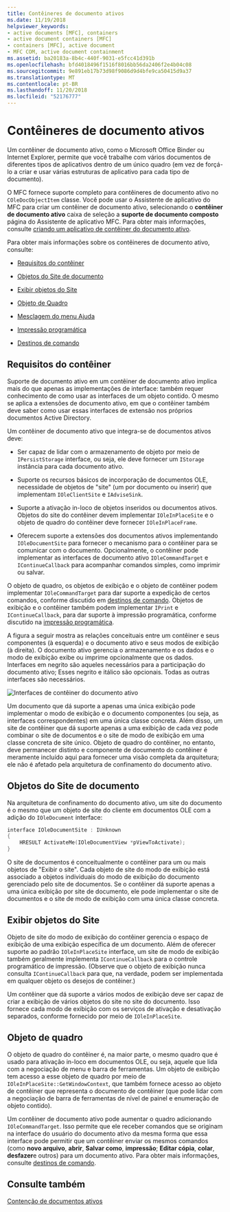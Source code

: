 ```yaml
---
title: Contêineres de documento ativos
ms.date: 11/19/2018
helpviewer_keywords:
- active documents [MFC], containers
- active document containers [MFC]
- containers [MFC], active document
- MFC COM, active document containment
ms.assetid: ba20183a-8b4c-440f-9031-e5fcc41d391b
ms.openlocfilehash: bfd4018496f1516f8016bb56da2406f2e4b04c08
ms.sourcegitcommit: 9e891eb17b73d98f9086d9d4bfe9ca50415d9a37
ms.translationtype: MT
ms.contentlocale: pt-BR
ms.lasthandoff: 11/20/2018
ms.locfileid: "52176777"
---
```

# <a name="active-document-containers"></a>Contêineres de documento ativos

Um contêiner de documento ativo, como o Microsoft Office Binder ou Internet Explorer, permite que você trabalhe com vários documentos de diferentes tipos de aplicativos dentro de um único quadro (em vez de forçá-lo a criar e usar várias estruturas de aplicativo para cada tipo de documento).

O MFC fornece suporte completo para contêineres de documento ativo no `COleDocObjectItem` classe. Você pode usar o Assistente de aplicativo do MFC para criar um contêiner de documento ativo, selecionando o **contêiner de documento ativo** caixa de seleção a **suporte de documento composto** página do Assistente de aplicativo MFC. Para obter mais informações, consulte [criando um aplicativo de contêiner do documento ativo](../mfc/creating-an-active-document-container-application.md).

Para obter mais informações sobre os contêineres de documento ativo, consulte:

- [Requisitos do contêiner](#container_requirements)

- [Objetos do Site de documento](#document_site_objects)

- [Exibir objetos do Site](#view_site_objects)

- [Objeto de Quadro](#frame_object)

- [Mesclagem do menu Ajuda](../mfc/help-menu-merging.md)

- [Impressão programática](../mfc/programmatic-printing.md)

- [Destinos de comando](../mfc/message-handling-and-command-targets.md)

##  <a name="container_requirements"></a> Requisitos do contêiner

Suporte de documento ativo em um contêiner de documento ativo implica mais do que apenas as implementações de interface: também requer conhecimento de como usar as interfaces de um objeto contido. O mesmo se aplica a extensões de documento ativo, em que o contêiner também deve saber como usar essas interfaces de extensão nos próprios documentos Active Directory.

Um contêiner de documento ativo que integra-se de documentos ativos deve:

- Ser capaz de lidar com o armazenamento de objeto por meio de `IPersistStorage` interface, ou seja, ele deve fornecer um `IStorage` instância para cada documento ativo.

- Suporte os recursos básicos de incorporação de documentos OLE, necessidade de objetos de "site" (um por documento ou inserir) que implementam `IOleClientSite` e `IAdviseSink`.

- Suporte a ativação in-loco de objetos inseridos ou documentos ativos. Objetos do site do contêiner devem implementar `IOleInPlaceSite` e o objeto de quadro do contêiner deve fornecer `IOleInPlaceFrame`.

- Oferecem suporte a extensões dos documentos ativos implementando `IOleDocumentSite` para fornecer o mecanismo para o contêiner para se comunicar com o documento. Opcionalmente, o contêiner pode implementar as interfaces de documento ativo `IOleCommandTarget` e `IContinueCallback` para acompanhar comandos simples, como imprimir ou salvar.

O objeto de quadro, os objetos de exibição e o objeto de contêiner podem implementar `IOleCommandTarget` para dar suporte a expedição de certos comandos, conforme discutido em [destinos de comando](../mfc/message-handling-and-command-targets.md). Objetos de exibição e o contêiner também podem implementar `IPrint` e `IContinueCallback`, para dar suporte à impressão programática, conforme discutido na [impressão programática](../mfc/programmatic-printing.md).

A figura a seguir mostra as relações conceituais entre um contêiner e seus componentes (à esquerda) e o documento ativo e seus modos de exibição (à direita). O documento ativo gerencia o armazenamento e os dados e o modo de exibição exibe ou imprime opcionalmente que os dados. Interfaces em negrito são aqueles necessários para a participação do documento ativo; Esses negrito e itálico são opcionais. Todas as outras interfaces são necessários.

![Interfaces de contêiner do documento ativo](../mfc/media/vc37gj1.gif "interfaces de contêiner do documento ativo")

Um documento que dá suporte a apenas uma única exibição pode implementar o modo de exibição e o documento componentes (ou seja, as interfaces correspondentes) em uma única classe concreta. Além disso, um site de contêiner que dá suporte apenas a uma exibição de cada vez pode combinar o site de documentos e o site de modo de exibição em uma classe concreta de site único. Objeto de quadro do contêiner, no entanto, deve permanecer distinto e componente de documento do contêiner é meramente incluído aqui para fornecer uma visão completa da arquitetura; ele não é afetado pela arquitetura de confinamento do documento ativo.

##  <a name="document_site_objects"></a> Objetos do Site de documento

Na arquitetura de confinamento do documento ativo, um site do documento é o mesmo que um objeto de site do cliente em documentos OLE com a adição do `IOleDocument` interface:

```cpp
interface IOleDocumentSite : IUnknown
{
    HRESULT ActivateMe(IOleDocumentView *pViewToActivate);
}
```

O site de documentos é conceitualmente o contêiner para um ou mais objetos de "Exibir o site". Cada objeto de site do modo de exibição está associado a objetos individuais do modo de exibição do documento gerenciado pelo site de documentos. Se o contêiner dá suporte apenas a uma única exibição por site de documento, ele pode implementar o site de documentos e o site de modo de exibição com uma única classe concreta.

##  <a name="view_site_objects"></a> Exibir objetos do Site

Objeto de site do modo de exibição do contêiner gerencia o espaço de exibição de uma exibição específica de um documento. Além de oferecer suporte ao padrão `IOleInPlaceSite` interface, um site de modo de exibição também geralmente implementa `IContinueCallback` para o controle programático de impressão. (Observe que o objeto de exibição nunca consulta `IContinueCallback` para que, na verdade, podem ser implementada em qualquer objeto os desejos de contêiner.)

Um contêiner que dá suporte a vários modos de exibição deve ser capaz de criar a exibição de vários objetos do site no site do documento. Isso fornece cada modo de exibição com os serviços de ativação e desativação separados, conforme fornecido por meio de `IOleInPlaceSite`.

##  <a name="frame_object"></a> Objeto de quadro

O objeto de quadro do contêiner é, na maior parte, o mesmo quadro que é usado para ativação in-loco em documentos OLE, ou seja, aquele que lida com a negociação de menu e barra de ferramentas. Um objeto de exibição tem acesso a esse objeto de quadro por meio de `IOleInPlaceSite::GetWindowContext`, que também fornece acesso ao objeto de contêiner que representa o documento de contêiner (que pode lidar com a negociação de barra de ferramentas de nível de painel e enumeração de objeto contido).

Um contêiner de documento ativo pode aumentar o quadro adicionando `IOleCommandTarget`. Isso permite que ele receber comandos que se originam na interface do usuário do documento ativo da mesma forma que essa interface pode permitir que um contêiner enviar os mesmos comandos (como **novo arquivo**, **abrir**,  **Salvar como**, **impressão**; **Editar cópia**, **colar**, **desfazer**e outros) para um documento ativo. Para obter mais informações, consulte [destinos de comando](../mfc/message-handling-and-command-targets.md).

## <a name="see-also"></a>Consulte também

[Contenção de documentos ativos](../mfc/active-document-containment.md)


